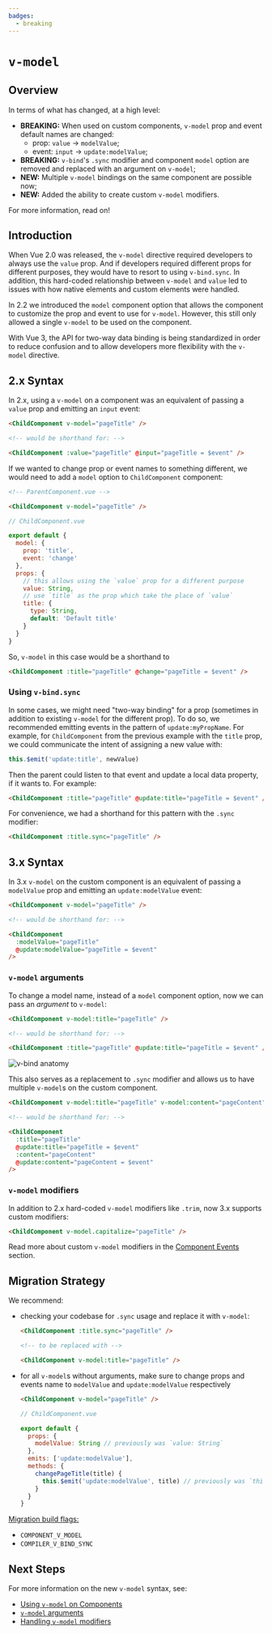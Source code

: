 ```yaml
---
badges:
  - breaking
---
```


# `v-model` <MigrationBadges :badges="$frontmatter.badges" />

## Overview

In terms of what has changed, at a high level:

- **BREAKING:** When used on custom components, `v-model` prop and event default names are changed:
  - prop: `value` -> `modelValue`;
  - event: `input` -> `update:modelValue`;
- **BREAKING:** `v-bind`'s `.sync` modifier and component `model` option are removed and replaced with an argument on `v-model`;
- **NEW:** Multiple `v-model` bindings on the same component are possible now;
- **NEW:** Added the ability to create custom `v-model` modifiers.

For more information, read on!

## Introduction

When Vue 2.0 was released, the `v-model` directive required developers to always use the `value` prop. And if developers required different props for different purposes, they would have to resort to using `v-bind.sync`. In addition, this hard-coded relationship between `v-model` and `value` led to issues with how native elements and custom elements were handled.

In 2.2 we introduced the `model` component option that allows the component to customize the prop and event to use for `v-model`. However, this still only allowed a single `v-model` to be used on the component.

With Vue 3, the API for two-way data binding is being standardized in order to reduce confusion and to allow developers more flexibility with the `v-model` directive.

## 2.x Syntax

In 2.x, using a `v-model` on a component was an equivalent of passing a `value` prop and emitting an `input` event:

```html
<ChildComponent v-model="pageTitle" />

<!-- would be shorthand for: -->

<ChildComponent :value="pageTitle" @input="pageTitle = $event" />
```

If we wanted to change prop or event names to something different, we would need to add a `model` option to `ChildComponent` component:

```html
<!-- ParentComponent.vue -->

<ChildComponent v-model="pageTitle" />
```

```js
// ChildComponent.vue

export default {
  model: {
    prop: 'title',
    event: 'change'
  },
  props: {
    // this allows using the `value` prop for a different purpose
    value: String,
    // use `title` as the prop which take the place of `value`
    title: {
      type: String,
      default: 'Default title'
    }
  }
}
```

So, `v-model` in this case would be a shorthand to

```html
<ChildComponent :title="pageTitle" @change="pageTitle = $event" />
```

### Using `v-bind.sync`

In some cases, we might need "two-way binding" for a prop (sometimes in addition to existing `v-model` for the different prop). To do so, we recommended emitting events in the pattern of `update:myPropName`. For example, for `ChildComponent` from the previous example with the `title` prop, we could communicate the intent of assigning a new value with:

```js
this.$emit('update:title', newValue)
```

Then the parent could listen to that event and update a local data property, if it wants to. For example:

```html
<ChildComponent :title="pageTitle" @update:title="pageTitle = $event" />
```

For convenience, we had a shorthand for this pattern with the `.sync` modifier:

```html
<ChildComponent :title.sync="pageTitle" />
```

## 3.x Syntax

In 3.x `v-model` on the custom component is an equivalent of passing a `modelValue` prop and emitting an `update:modelValue` event:

```html
<ChildComponent v-model="pageTitle" />

<!-- would be shorthand for: -->

<ChildComponent
  :modelValue="pageTitle"
  @update:modelValue="pageTitle = $event"
/>
```

### `v-model` arguments

To change a model name, instead of a `model` component option, now we can pass an _argument_ to `v-model`:

```html
<ChildComponent v-model:title="pageTitle" />

<!-- would be shorthand for: -->

<ChildComponent :title="pageTitle" @update:title="pageTitle = $event" />
```

![v-bind anatomy](/images/v-bind-instead-of-sync.png)

This also serves as a replacement to `.sync` modifier and allows us to have multiple `v-model`s on the custom component.

```html
<ChildComponent v-model:title="pageTitle" v-model:content="pageContent" />

<!-- would be shorthand for: -->

<ChildComponent
  :title="pageTitle"
  @update:title="pageTitle = $event"
  :content="pageContent"
  @update:content="pageContent = $event"
/>
```

### `v-model` modifiers

In addition to 2.x hard-coded `v-model` modifiers like `.trim`, now 3.x supports custom modifiers:

```html
<ChildComponent v-model.capitalize="pageTitle" />
```

Read more about custom `v-model` modifiers in the [Component Events](http://vuejs.org/guide/components/events.html#usage-with-v-model) section.

## Migration Strategy

We recommend:

- checking your codebase for `.sync` usage and replace it with `v-model`:

  ```html
  <ChildComponent :title.sync="pageTitle" />

  <!-- to be replaced with -->

  <ChildComponent v-model:title="pageTitle" />
  ```

- for all `v-model`s without arguments, make sure to change props and events name to `modelValue` and `update:modelValue` respectively

  ```html
  <ChildComponent v-model="pageTitle" />
  ```

  ```js
  // ChildComponent.vue

  export default {
    props: {
      modelValue: String // previously was `value: String`
    },
    emits: ['update:modelValue'],
    methods: {
      changePageTitle(title) {
        this.$emit('update:modelValue', title) // previously was `this.$emit('input', title)`
      }
    }
  }
  ```

[Migration build flags:](/migration-build.html#compat-configuration)

- `COMPONENT_V_MODEL`
- `COMPILER_V_BIND_SYNC`

## Next Steps

For more information on the new `v-model` syntax, see:

- [Using `v-model` on Components](https://vuejs.org/guide/components/events.html#usage-with-v-model)
- [`v-model` arguments](https://vuejs.org/guide/components/events.html#v-model-arguments)
- [Handling `v-model` modifiers](https://vuejs.org/guide/components/events.html#usage-with-v-model)
